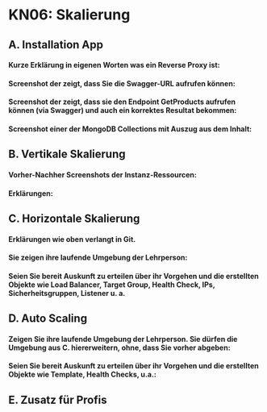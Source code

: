 # KN06: Skalierung
## A. Installation App
#### Kurze Erklärung in eigenen Worten was ein Reverse Proxy ist:
#### Screenshot der zeigt, dass Sie die Swagger-URL aufrufen können:
#### Screenshot der zeigt, dass sie den Endpoint GetProducts aufrufen können (via Swagger) und auch ein korrektes Resultat bekommen:
#### Screenshot einer der MongoDB Collections mit Auszug aus dem Inhalt:

## B. Vertikale Skalierung
#### Vorher-Nachher Screenshots der Instanz-Ressourcen:
#### Erklärungen:

## C. Horizontale Skalierung
#### Erklärungen wie oben verlangt in Git.
#### Sie zeigen ihre laufende Umgebung der Lehrperson: 
#### Seien Sie bereit Auskunft zu erteilen über ihr Vorgehen und die erstellten Objekte wie Load Balancer, Target Group, Health Check, IPs, Sicherheitsgruppen, Listener u. a.

## D. Auto Scaling
#### Zeigen Sie ihre laufende Umgebung der Lehrperson. Sie dürfen die Umgebung aus C. hiererweitern, ohne, dass Sie vorher abgeben:

#### Seien Sie bereit Auskunft zu erteilen über ihr Vorgehen und die erstellten Objekte wie Template, Health Checks, u.a.: 

## E. Zusatz für Profis